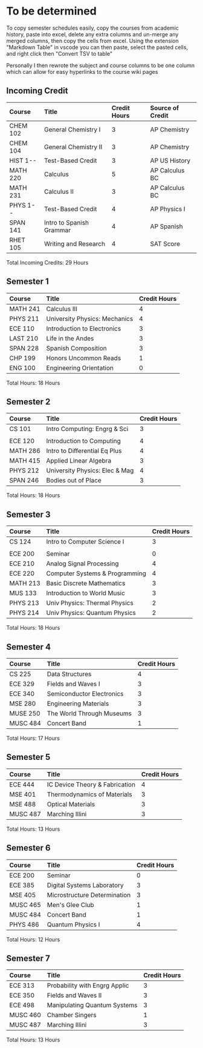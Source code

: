 # To be determined

To copy semester schedules easily, copy the courses from academic history, paste into excel, delete any extra columns and un-merge any merged columns, then copy the cells from excel. Using the extension "Markdown Table" in vscode you can then paste, select the pasted cells, and right click then "Convert TSV to table"

Personally I then rewrote the subject and course columns to be one column which can allow for easy hyperlinks to the course wiki pages

## Incoming Credit

| Course   | Title                    | Credit Hours | Source of Credit |
| :------- | :----------------------- | :----------- | :--------------- |
| CHEM 102 | General Chemistry I      | 3            | AP Chemistry     |
| CHEM 104 | General Chemistry II     | 3            | AP Chemistry     |
| HIST 1-- | Test-Based Credit        | 3            | AP US History    |
| MATH 220 | Calculus                 | 5            | AP Calculus BC   |
| MATH 231 | Calculus II              | 3            | AP Calculus BC   |
| PHYS 1-- | Test-Based Credit        | 4            | AP Physics I     |
| SPAN 141 | Intro to Spanish Grammar | 4            | AP Spanish       |
| RHET 105 | Writing and Research     | 4            | SAT Score        |

Total Incoming Credits: 29 Hours



## Semester 1

| Course   | Title                         | Credit Hours |
| :------- | :---------------------------- | :----------- |
| MATH 241 | Calculus III                  | 4            |
| PHYS 211 | University Physics: Mechanics | 4            |
| ECE  110 | Introduction to Electronics   | 3            |
| LAST 210 | Life in the Andes             | 3            |
| SPAN 228 | Spanish Composition           | 3            |
| CHP  199 | Honors Uncommon Reads         | 1            |
| ENG  100 | Engineering Orientation       | 0            |

Total Hours: 18 Hours

## Semester 2

| Course   | Title                          | Credit Hours |
| :------- | :----------------------------- | :----------- |
| CS   101 | Intro Computing: Engrg & Sci   | 3            |
|          |                                |              |
| ECE  120 | Introduction to Computing      | 4            |
| MATH 286 | Intro to Differential Eq Plus  | 4            |
| MATH 415 | Applied Linear Algebra         | 3            |
| PHYS 212 | University Physics: Elec & Mag | 4            |
| SPAN 246 | Bodies out of Place            | 3            |

Total Hours: 18 Hours

## Semester 3

| Course   | Title                          | Credit Hours |
| :------- | :----------------------------- | :----------- |
| CS   124 | Intro to Computer Science I    | 3            |
|          |                                |              |
| ECE  200 | Seminar                        | 0            |
| ECE  210 | Analog Signal Processing       | 4            |
| ECE  220 | Computer Systems & Programming | 4            |
| MATH 213 | Basic Discrete Mathematics     | 3            |
| MUS  133 | Introduction to World Music    | 3            |
| PHYS 213 | Univ Physics: Thermal Physics  | 2            |
| PHYS 214 | Univ Physics: Quantum Physics  | 2            |

Total Hours: 18 Hours

## Semester 4

| Course   | Title                     | Credit Hours |
| :------- | :------------------------ | :----------- |
| CS   225 | Data Structures           | 4            |
| ECE  329 | Fields and Waves I        | 3            |
| ECE  340 | Semiconductor Electronics | 3            |
| MSE  280 | Engineering Materials     | 3            |
| MUSE 250 | The World Through Museums | 3            |
| MUSC 484 | Concert Band              | 1            |

Total Hours: 17 Hours

## Semester 5

| Course   | Title                          | Credit Hours |
| :------- | :----------------------------- | :----------- |
| ECE  444 | IC Device Theory & Fabrication | 4            |
| MSE  401 | Thermodynamics of Materials    | 3            |
| MSE  488 | Optical Materials              | 3            |
| MUSC 487 | Marching Illini                | 3            |

Total Hours: 13 Hours

## Semester 6

| Course   | Title                        | Credit Hours |
| :------- | :--------------------------- | :----------- |
| ECE  200 | Seminar                      | 0            |
| ECE  385 | Digital Systems Laboratory   | 3            |
| MSE  405 | Microstructure Determination | 3            |
| MUSC 465 | Men's Glee Club              | 1            |
| MUSC 484 | Concert Band                 | 1            |
| PHYS 486 | Quantum Physics I            | 4            |

Total Hours: 12 Hours

## Semester 7

| Course   | Title                         | Credit Hours |
| :------- | :---------------------------- | :----------- |
| ECE  313 | Probability with Engrg Applic | 3            |
| ECE  350 | Fields and Waves II           | 3            |
| ECE  498 | Manipulating Quantum Systems  | 3            |
| MUSC 460 | Chamber Singers               | 1            |
| MUSC 487 | Marching Illini               | 3            |

Total Hours: 13 Hours